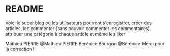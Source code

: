 # README
Voici le super blog où les utilisateurs pourront s'enregistrer, créer des articles, les commenter (sans pouvoir commenter les commentaires), attribuer une catégorie à chaque article et même les liker


Mathieu PIERRE @Mathieu PIERRE
Bérénice Bourgon @Bérénice Merci pour la correction !
